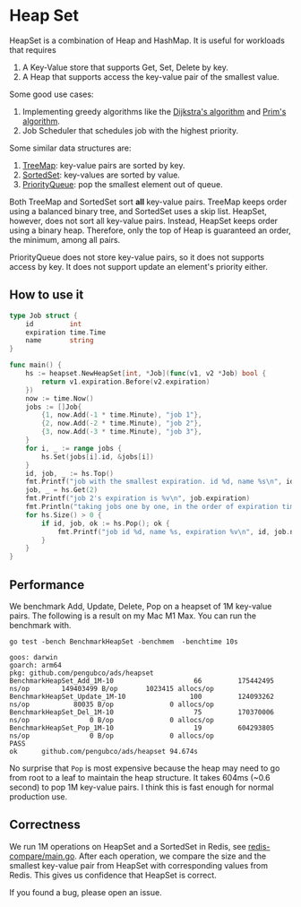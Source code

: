 # Heap Set

HeapSet is a combination of Heap and HashMap. It is useful for workloads that requires
1. A Key-Value store that supports Get, Set, Delete by key. 
2. A Heap that supports access the key-value pair of the smallest value.

Some good use cases:
1. Implementing greedy algorithms like the [Dijkstra's algorithm](https://en.wikipedia.org/wiki/Dijkstra%27s_algorithm) 
and [Prim's algorithm](https://en.wikipedia.org/wiki/Prim%27s_algorithm). 
2. Job Scheduler that schedules job with the highest priority.

Some similar data structures are: 
1. [TreeMap](https://docs.oracle.com/javase/8/docs/api/java/util/TreeMap.html): key-value
  pairs are sorted by key. 
2. [SortedSet](https://redis.io/docs/data-types/sorted-sets/): key-values are sorted by 
  value. 
3. [PriorityQueue](https://docs.oracle.com/javase/8/docs/api/java/util/PriorityQueue.html): pop
  the smallest element out of queue.

Both TreeMap and SortedSet sort **all** key-value pairs. TreeMap keeps order using a balanced 
binary tree, and SortedSet uses a skip list. HeapSet, however, does not sort all key-value pairs.
Instead, HeapSet keeps order using a binary heap. Therefore, only the top of Heap is guaranteed
an order, the minimum, among all pairs. 

PriorityQueue does not store key-value pairs, so it does not supports access by key. It does not 
support update an element's priority either.


## How to use it
```go
type Job struct {
	id         int
	expiration time.Time
	name       string
}

func main() {
	hs := heapset.NewHeapSet[int, *Job](func(v1, v2 *Job) bool {
		return v1.expiration.Before(v2.expiration)
	})
	now := time.Now()
	jobs := []Job{
		{1, now.Add(-1 * time.Minute), "job 1"},
		{2, now.Add(-2 * time.Minute), "job 2"},
		{3, now.Add(-3 * time.Minute), "job 3"},
	}
	for i, _ := range jobs {
		hs.Set(jobs[i].id, &jobs[i])
	}
	id, job, _ := hs.Top()
	fmt.Printf("job with the smallest expiration. id %d, name %s\n", id, job.name)
	job, _ = hs.Get(2)
	fmt.Printf("job 2's expiration is %v\n", job.expiration)
	fmt.Println("taking jobs one by one, in the order of expiration time")
	for hs.Size() > 0 {
		if id, job, ok := hs.Pop(); ok {
			fmt.Printf("job id %d, name %s, expiration %v\n", id, job.name, job.expiration)
		}
	}
}
```

## Performance
We benchmark Add, Update, Delete, Pop on a heapset of 1M key-value pairs. The following is a result on my Mac M1 Max. You can run the benchmark with.
```
go test -bench BenchmarkHeapSet -benchmem  -benchtime 10s
``` 

```text
goos: darwin
goarch: arm64
pkg: github.com/pengubco/ads/heapset
BenchmarkHeapSet_Add_1M-10                    66         175442495 ns/op        149403499 B/op       1023415 allocs/op
BenchmarkHeapSet_Update_1M-10                100         124093262 ns/op           80035 B/op              0 allocs/op
BenchmarkHeapSet_Del_1M-10                    75         170370006 ns/op               0 B/op              0 allocs/op
BenchmarkHeapSet_Pop_1M-10                    19         604293805 ns/op               0 B/op              0 allocs/op
PASS
ok      github.com/pengubco/ads/heapset 94.674s
```

No surprise that `Pop` is most expensive because the heap may need to go from root to a leaf 
to maintain the heap structure. It takes 604ms (~0.6 second) to pop 1M key-value pairs. I think 
this is fast enough for normal production use.

## Correctness 
We run 1M operations on HeapSet and a SortedSet in Redis, see [redis-compare/main.go](./example/redis-compare/main.go). After each operation, we compare the size and the smallest key-value pair from HeapSet with corresponding values 
from Redis. This gives us confidence that HeapSet is correct.

If you found a bug, please open an issue. 
